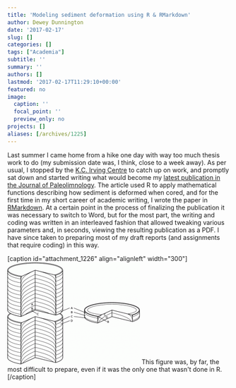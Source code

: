 ```yaml
---
title: 'Modeling sediment deformation using R & RMarkdown'
author: Dewey Dunnington
date: '2017-02-17'
slug: []
categories: []
tags: ["Academia"]
subtitle: ''
summary: ''
authors: []
lastmod: '2017-02-17T11:29:10+00:00'
featured: no
image:
  caption: ''
  focal_point: ''
  preview_only: no
projects: []
aliases: [/archives/1225]
---
```


Last summer I came home from a hike one day with way too much thesis work to do (my submission date was, I think, close to a week away). As per usual, I stopped by the <a href="http://kcirvingcentre.acadiau.ca/welcome.html">K.C. Irving Centre</a> to catch up on work, and promptly sat down and started writing what would become my <a href="http://link.springer.com/article/10.1007%2Fs10933-017-9947-1">latest publication in the Journal of Paleolimnology</a>. The article used R to apply mathematical functions describing how sediment is deformed when cored, and for the first time in my short career of academic writing, I wrote the paper in <a href="http://rmarkdown.rstudio.com/">RMarkdown</a>. At a certain point in the process of finalizing the publication it was necessary to switch to Word, but for the most part, the writing and coding was written in an interleaved fashion that allowed tweaking various parameters and, in seconds, viewing the resulting publication as a PDF. I have since taken to preparing most of my draft reports (and assignments that require coding) in this way.

[caption id="attachment_1226" align="alignleft" width="300"]<img src="10933_2017_9947_Fig2_HTML-300x231.gif" alt="" width="300" height="231" class="size-medium wp-image-1226" /> This figure was, by far, the most difficult to prepare, even if it was the only one that wasn't done in R.[/caption]
